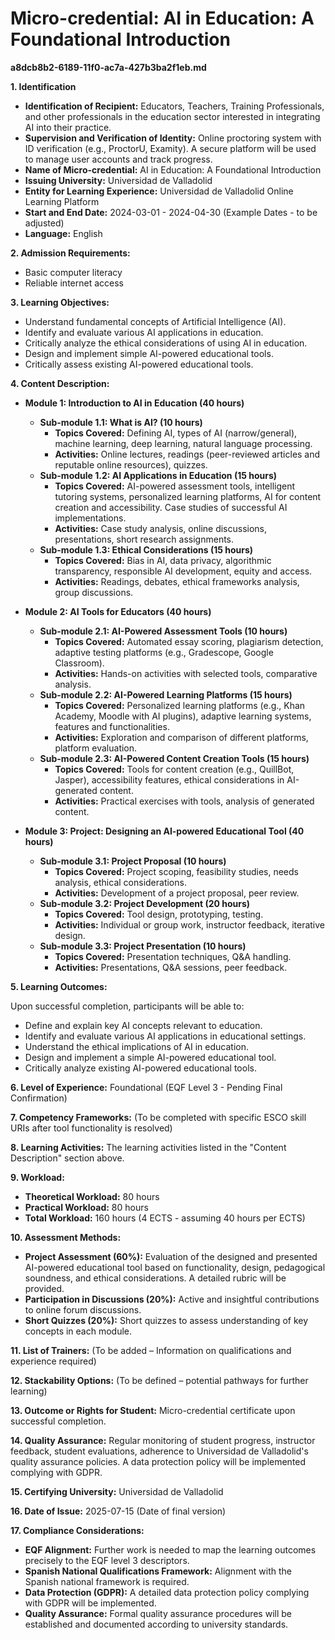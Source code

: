 # Micro-credential: AI in Education: A Foundational Introduction

**a8dcb8b2-6189-11f0-ac7a-427b3ba2f1eb.md**

**1. Identification**

* **Identification of Recipient:** Educators, Teachers, Training Professionals, and other professionals in the education sector interested in integrating AI into their practice.
* **Supervision and Verification of Identity:** Online proctoring system with ID verification (e.g., ProctorU, Examity).  A secure platform will be used to manage user accounts and track progress.
* **Name of Micro-credential:** AI in Education: A Foundational Introduction
* **Issuing University:** Universidad de Valladolid
* **Entity for Learning Experience:** Universidad de Valladolid Online Learning Platform
* **Start and End Date:** 2024-03-01 - 2024-04-30 (Example Dates - to be adjusted)
* **Language:** English

**2. Admission Requirements:**

* Basic computer literacy
* Reliable internet access


**3. Learning Objectives:**

* Understand fundamental concepts of Artificial Intelligence (AI).
* Identify and evaluate various AI applications in education.
* Critically analyze the ethical considerations of using AI in education.
* Design and implement simple AI-powered educational tools.
* Critically assess existing AI-powered educational tools.

**4. Content Description:**

* **Module 1: Introduction to AI in Education (40 hours)**
    * **Sub-module 1.1: What is AI? (10 hours)**
        * **Topics Covered:** Defining AI, types of AI (narrow/general), machine learning, deep learning, natural language processing.
        * **Activities:** Online lectures, readings (peer-reviewed articles and reputable online resources), quizzes.
    * **Sub-module 1.2: AI Applications in Education (15 hours)**
        * **Topics Covered:** AI-powered assessment tools, intelligent tutoring systems, personalized learning platforms, AI for content creation and accessibility.  Case studies of successful AI implementations.
        * **Activities:** Case study analysis, online discussions, presentations, short research assignments.
    * **Sub-module 1.3: Ethical Considerations (15 hours)**
        * **Topics Covered:** Bias in AI, data privacy, algorithmic transparency, responsible AI development, equity and access.
        * **Activities:**  Readings, debates, ethical frameworks analysis, group discussions.

* **Module 2: AI Tools for Educators (40 hours)**
    * **Sub-module 2.1: AI-Powered Assessment Tools (10 hours)**
        * **Topics Covered:** Automated essay scoring, plagiarism detection, adaptive testing platforms (e.g., Gradescope, Google Classroom).
        * **Activities:** Hands-on activities with selected tools, comparative analysis.
    * **Sub-module 2.2: AI-Powered Learning Platforms (15 hours)**
        * **Topics Covered:** Personalized learning platforms (e.g., Khan Academy, Moodle with AI plugins), adaptive learning systems, features and functionalities.
        * **Activities:** Exploration and comparison of different platforms, platform evaluation.
    * **Sub-module 2.3: AI-Powered Content Creation Tools (15 hours)**
        * **Topics Covered:**  Tools for content creation (e.g., QuillBot, Jasper), accessibility features, ethical considerations in AI-generated content.
        * **Activities:** Practical exercises with tools, analysis of generated content.

* **Module 3: Project: Designing an AI-powered Educational Tool (40 hours)**
    * **Sub-module 3.1: Project Proposal (10 hours)**
        * **Topics Covered:** Project scoping, feasibility studies, needs analysis, ethical considerations.
        * **Activities:** Development of a project proposal, peer review.
    * **Sub-module 3.2: Project Development (20 hours)**
        * **Topics Covered:**  Tool design, prototyping, testing.
        * **Activities:** Individual or group work, instructor feedback, iterative design.
    * **Sub-module 3.3: Project Presentation (10 hours)**
        * **Topics Covered:** Presentation techniques, Q&A handling.
        * **Activities:** Presentations, Q&A sessions, peer feedback.


**5. Learning Outcomes:**

Upon successful completion, participants will be able to:

* Define and explain key AI concepts relevant to education.
* Identify and evaluate various AI applications in educational settings.
* Understand the ethical implications of AI in education.
* Design and implement a simple AI-powered educational tool.
* Critically analyze existing AI-powered educational tools.

**6. Level of Experience:** Foundational (EQF Level 3 -  Pending Final Confirmation)

**7. Competency Frameworks:** (To be completed with specific ESCO skill URIs after tool functionality is resolved)


**8. Learning Activities:**  The learning activities listed in the "Content Description" section above.

**9. Workload:**

* **Theoretical Workload:** 80 hours
* **Practical Workload:** 80 hours
* **Total Workload:** 160 hours (4 ECTS -  assuming 40 hours per ECTS)

**10. Assessment Methods:**

* **Project Assessment (60%):**  Evaluation of the designed and presented AI-powered educational tool based on functionality, design, pedagogical soundness, and ethical considerations. A detailed rubric will be provided.
* **Participation in Discussions (20%):** Active and insightful contributions to online forum discussions.
* **Short Quizzes (20%):**  Short quizzes to assess understanding of key concepts in each module.


**11. List of Trainers:** (To be added – Information on qualifications and experience required)

**12. Stackability Options:** (To be defined – potential pathways for further learning)

**13. Outcome or Rights for Student:** Micro-credential certificate upon successful completion.

**14. Quality Assurance:**  Regular monitoring of student progress, instructor feedback, student evaluations, adherence to Universidad de Valladolid's quality assurance policies.  A data protection policy will be implemented complying with GDPR.

**15. Certifying University:** Universidad de Valladolid

**16. Date of Issue:** 2025-07-15 (Date of final version)


**17. Compliance Considerations:**

* **EQF Alignment:** Further work is needed to map the learning outcomes precisely to the EQF level 3 descriptors.
* **Spanish National Qualifications Framework:** Alignment with the Spanish national framework is required.
* **Data Protection (GDPR):** A detailed data protection policy complying with GDPR will be implemented.
* **Quality Assurance:** Formal quality assurance procedures will be established and documented according to university standards.
